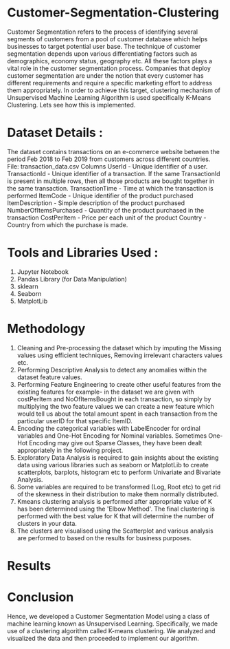 # Customer-Segmentation-Clustering
Customer Segmentation refers to the process of identifying several segments of customers from a pool of customer database which helps businesses to target potential user base. The technique of customer segmentation depends upon various differentiating factors such as demographics, economy status, geography etc. All these factors plays a vital role in the customer segmentation process. Companies that deploy customer segmentation are under the notion that every customer has different requirements and require a specific marketing effort to address them appropriately. In order to achieve this target, clustering mechanism of Unsupervised Machine Learning Algorithm is used specifically K-Means Clustering. Lets see how this is implemented.

# Dataset Details :
The dataset contains transactions on an e-commerce website between the period Feb 2018 to Feb 2019 from customers across different countries.
File: transaction_data.csv Columns
UserId - Unique identifier of a user.
TransactionId - Unique identifier of a transaction. If the same TransactionId is present in multiple rows, then all those products are bought together in the same transaction.
TransactionTime - Time at which the transaction is performed
ItemCode - Unique identifier of the product purchased
ItemDescription - Simple description of the product purchased
NumberOfItemsPurchased - Quantity of the product purchased in the transaction
CostPerItem - Price per each unit of the product
Country - Country from which the purchase is made.

# Tools and Libraries Used :
1. Jupyter Notebook
2. Pandas Library (for Data Manipulation)
3. sklearn
4. Seaborn
5. MatplotLib

# Methodology
1. Cleaning and Pre-processing the dataset which by imputing the Missing values using efficient techniques, Removing irrelevant characters values etc.
2. Performing Descriptive Analysis to detect any anomalies within the dataset feature values.
3. Performing Feature Engineering to create other useful features from the existing features for example- in the dataset we are given with costPerItem and NoOfItemsBought in each transaction, so simply by multiplying the two feature values we can create a new feature which would tell us about the total amount spent in each transaction from the particular userID for that specific ItemID.
4. Encoding the categorical variables with LabelEncoder for ordinal variables and One-Hot Encoding for Nominal variables. Sometimes One-Hot Encoding may give out Sparse Classes, they have been dealt appropriately in the following project.
5. Exploratory Data Analysis is required to gain insights about the existing data using various libraries such as seaborn or MatplotLib to create scatterplots, barplots, histogram etc to perform Univariate and Bivariate Analysis.
6. Some variables are required to be transformed (Log, Root etc) to get rid of the skewness in their distribution to make them normally distributed.
7. Kmeans clustering analysis is performed after appropriate value of K has been determined using the 'Elbow Method'. The final clustering is performed with the best value for K that will determine the number of clusters in your data.
8. The clusters are visualised using the Scatterplot and various analysis are performed to based on the results for business purposes.

# Results

# Conclusion
Hence, we developed a Customer Segmentation Model using a class of machine learning known as Unsupervised Learning. Specifically, we made use of a clustering algorithm called K-means clustering. We analyzed and visualized the data and then proceeded to implement our algorithm. 
